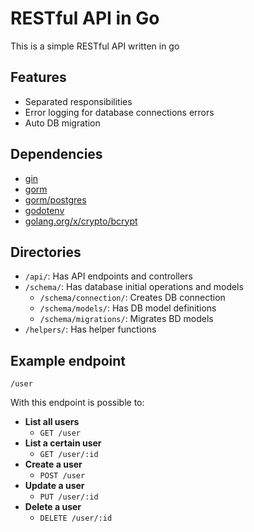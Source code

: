 # RESTful API in Go

This is a simple RESTful API written in go

## Features

- Separated responsibilities
- Error logging for database connections errors
- Auto DB migration

## Dependencies

- [gin](https://github.com/gin-gonic/gin)
- [gorm](https://pkg.go.dev/gorm.io/gorm)
- [gorm/postgres](https://pkg.go.dev/gorm.io/driver/postgres)
- [godotenv](https://pkg.go.dev/github.com/joho/godotenv)
- [golang.org/x/crypto/bcrypt](https://pkg.go.dev/golang.org/x/crypto/bcrypt)

## Directories

- `/api/`: Has API endpoints and controllers
- `/schema/`: Has database initial operations and models
  - `/schema/connection/`: Creates DB connection
  - `/schema/models/`: Has DB model definitions
  - `/schema/migrations/`: Migrates BD models
- `/helpers/`: Has helper functions

## Example endpoint

`/user`

With this endpoint is possible to:

- **List all users**
  - `GET /user`
- **List a certain user**
  - `GET /user/:id`
- **Create a user**
  - `POST /user`
- **Update a user**
  - `PUT /user/:id`
- **Delete a user**
  - `DELETE /user/:id`
